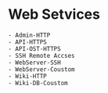 # Web Setvices
```
- Admin-HTTP
- API-HTTPS
- API-OST-HTTPS
- SSH Remote Accses 
- WebServer-SSH 
- WebServer-Coustom
- Wiki-HTTP
- Wiki-DB-Coustom 
```
